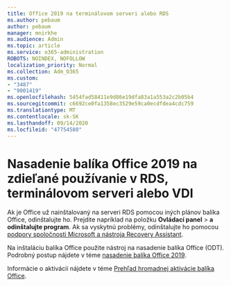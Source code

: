 ```yaml
---
title: Office 2019 na terminálovom serveri alebo RDS
ms.author: pebaum
author: pebaum
manager: mnirkhe
ms.audience: Admin
ms.topic: article
ms.service: o365-administration
ROBOTS: NOINDEX, NOFOLLOW
localization_priority: Normal
ms.collection: Adm_O365
ms.custom:
- "3487"
- "9001419"
ms.openlocfilehash: 5454fad58411e9d86e19dfa83a1a553a2c2b05b4
ms.sourcegitcommit: c6692ce0fa1358ec3529e59ca0ecdfdea4cdc759
ms.translationtype: MT
ms.contentlocale: sk-SK
ms.lasthandoff: 09/14/2020
ms.locfileid: "47754580"
---
```

# <a name="deploying-office-2019-for-shared-use-on-rds-terminal-server-or-vdi"></a>Nasadenie balíka Office 2019 na zdieľané používanie v RDS, terminálovom serveri alebo VDI

Ak je Office už nainštalovaný na serveri RDS pomocou iných plánov balíka Office, odinštalujte ho. Prejdite napríklad na položku **Ovládací panel**  >  **a odinštalujte program**. Ak sa vyskytnú problémy, odinštalujte ho pomocou [podpory spoločnosti Microsoft a nástroja Recovery Assistant](https://aka.ms/SARA-OfficeUninstall-Alchemy). 

Na inštaláciu balíka Office použite nástroj na nasadenie balíka Office (ODT). Podrobný postup nájdete v téme [nasadenie balíka Office 2019](https://docs.microsoft.com/deployoffice/office2019/deploy).

Informácie o aktivácii nájdete v téme [Prehľad hromadnej aktivácie balíka Office](https://docs.microsoft.com/deployoffice/vlactivation/plan-volume-activation-of-office).